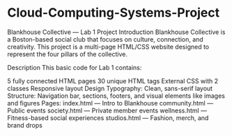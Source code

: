 # Cloud-Computing-Systems-Project
Blankhouse Collective — Lab 1 Project
Introduction
Blankhouse Collective is a Boston-based social club that focuses on culture, connection, and creativity. This project is a multi-page HTML/CSS website designed to represent the four pillars of the collective.

Description
This basic code for Lab 1 contains:

5 fully connected HTML pages
30 unique HTML tags
External CSS with 2 classes
Responsive layout
Design
Typography: Clean, sans-serif layout
Structure: Navigation bar, sections, footers, and visual elements like images and figures
Pages:
index.html — Intro to Blankhouse
community.html — Public events
society.html — Private member events
wellness.html — Fitness-based social experiences
studios.html — Fashion, merch, and brand drops
